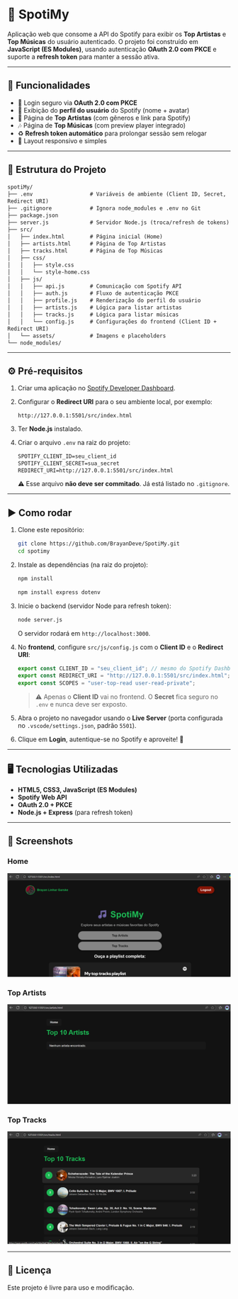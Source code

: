 # 🎵 SpotiMy

Aplicação web que consome a API do Spotify para exibir os **Top Artistas** e **Top Músicas** do usuário autenticado.
O projeto foi construído em **JavaScript (ES Modules)**, usando autenticação **OAuth 2.0 com PKCE** e suporte a **refresh token** para manter a sessão ativa.

---

## 🚀 Funcionalidades

* 🔐 Login seguro via **OAuth 2.0 com PKCE**
* 👤 Exibição do **perfil do usuário** do Spotify (nome + avatar)
* 🎤 Página de **Top Artistas** (com gêneros e link para Spotify)
* 🎶 Página de **Top Músicas** (com preview player integrado)
* ♻️ **Refresh token automático** para prolongar sessão sem relogar
* 📱 Layout responsivo e simples

---

## 📂 Estrutura do Projeto

```
spotiMy/
├── .env                  # Variáveis de ambiente (Client ID, Secret, Redirect URI)
├── .gitignore            # Ignora node_modules e .env no Git
├── package.json
├── server.js             # Servidor Node.js (troca/refresh de tokens)
├── src/
│   ├── index.html        # Página inicial (Home)
│   ├── artists.html      # Página de Top Artistas
│   ├── tracks.html       # Página de Top Músicas
│   ├── css/
│   │   ├── style.css
│   │   └── style-home.css
│   ├── js/
│   │   ├── api.js        # Comunicação com Spotify API
│   │   ├── auth.js       # Fluxo de autenticação PKCE
│   │   ├── profile.js    # Renderização do perfil do usuário
│   │   ├── artists.js    # Lógica para listar artistas
│   │   ├── tracks.js     # Lógica para listar músicas
│   │   └── config.js     # Configurações do frontend (Client ID + Redirect URI)
│   └── assets/           # Imagens e placeholders
└── node_modules/
```

---

## ⚙️ Pré-requisitos

1. Criar uma aplicação no [Spotify Developer Dashboard](https://developer.spotify.com/dashboard/).
2. Configurar o **Redirect URI** para o seu ambiente local, por exemplo:

   ```
   http://127.0.0.1:5501/src/index.html
   ```
3. Ter **Node.js** instalado.
4. Criar o arquivo `.env` na raiz do projeto:

   ```env
   SPOTIFY_CLIENT_ID=seu_client_id
   SPOTIFY_CLIENT_SECRET=sua_secret
   REDIRECT_URI=http://127.0.0.1:5501/src/index.html
   ```

   ⚠️ Esse arquivo **não deve ser commitado**.
   Já está listado no `.gitignore`.

---

## ▶️ Como rodar

1. Clone este repositório:

   ```bash
   git clone https://github.com/BrayanDeve/SpotiMy.git
   cd spotimy
   ```

2. Instale as dependências (na raiz do projeto):

   ```bash
   npm install
   ```
   ```bash
   npm install express dotenv
   ```

3. Inicie o backend (servidor Node para refresh token):

   ```bash
   node server.js
   ```

   O servidor rodará em `http://localhost:3000`.

4. No **frontend**, configure `src/js/config.js` com o **Client ID** e o **Redirect URI**:

   ```js
   export const CLIENT_ID = "seu_client_id"; // mesmo do Spotify Dashboard
   export const REDIRECT_URI = "http://127.0.0.1:5501/src/index.html";
   export const SCOPES = "user-top-read user-read-private";
   ```

   > ⚠️ Apenas o **Client ID** vai no frontend.
   > O **Secret** fica seguro no `.env` e nunca deve ser exposto.

5. Abra o projeto no navegador usando o **Live Server** (porta configurada no `.vscode/settings.json`, padrão `5501`).

6. Clique em **Login**, autentique-se no Spotify e aproveite! 🎉

---

## 🖥️ Tecnologias Utilizadas

* **HTML5, CSS3, JavaScript (ES Modules)**
* **Spotify Web API**
* **OAuth 2.0 + PKCE**
* **Node.js + Express** (para refresh token)

---

## 📸 Screenshots

### Home

![Home](src/assets/readme-home.png)

### Top Artists

![Artists](src/assets/readme-artists.png)

### Top Tracks

![Tracks](src/assets/readme-tracks.png)

---

## 📜 Licença

Este projeto é livre para uso e modificação.
